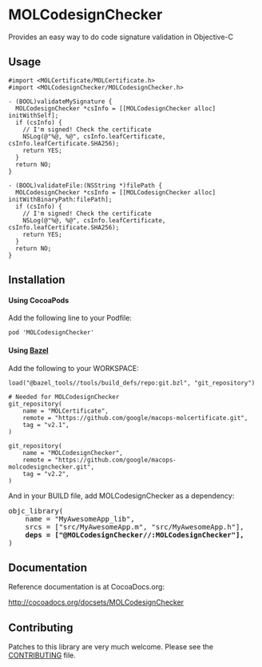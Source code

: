 # MOLCodesignChecker

Provides an easy way to do code signature validation in Objective-C

## Usage

```objc
#import <MOLCertificate/MOLCertificate.h>
#import <MOLCodesignChecker/MOLCodesignChecker.h>

- (BOOL)validateMySignature {
  MOLCodesignChecker *csInfo = [[MOLCodesignChecker alloc] initWithSelf];
  if (csInfo) {
    // I'm signed! Check the certificate
    NSLog(@"%@, %@", csInfo.leafCertificate, csInfo.leafCertificate.SHA256);
    return YES;
  }
  return NO;
}

- (BOOL)validateFile:(NSString *)filePath {
  MOLCodesignChecker *csInfo = [[MOLCodesignChecker alloc] initWithBinaryPath:filePath];
  if (csInfo) {
    // I'm signed! Check the certificate
    NSLog(@"%@, %@", csInfo.leafCertificate, csInfo.leafCertificate.SHA256);
    return YES;
  }
  return NO;
}
```

## Installation

#### Using CocoaPods

Add the following line to your Podfile:

```
pod 'MOLCodesignChecker'
```

#### Using [Bazel](http://bazel.build)

Add the following to your WORKSPACE:

```
load("@bazel_tools//tools/build_defs/repo:git.bzl", "git_repository")

# Needed for MOLCodesignChecker
git_repository(
    name = "MOLCertificate",
    remote = "https://github.com/google/macops-molcertificate.git",
    tag = "v2.1",
)

git_repository(
    name = "MOLCodesignChecker",
    remote = "https://github.com/google/macops-molcodesignchecker.git",
    tag = "v2.2",
)
```

And in your BUILD file, add MOLCodesignChecker as a dependency:

<pre>
objc_library(
    name = "MyAwesomeApp_lib",
    srcs = ["src/MyAwesomeApp.m", "src/MyAwesomeApp.h"],
    <strong>deps = ["@MOLCodesignChecker//:MOLCodesignChecker"],</strong>
)
</pre>

## Documentation

Reference documentation is at CocoaDocs.org:

http://cocoadocs.org/docsets/MOLCodesignChecker

## Contributing

Patches to this library are very much welcome. Please see the
[CONTRIBUTING](https://github.com/google/macops-molcodesignchecker/blob/master/CONTRIBUTING.md)
file.
